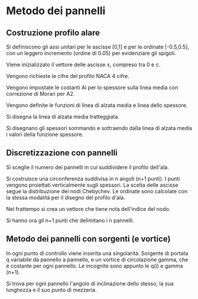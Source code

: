 # Metodo dei pannelli

## Costruzione profilo alare
Si definiscono gli assi unitari per le ascisse [0,1] e per le ordinate [-0.5,0.5], con un leggero incremento (ordine di 0.05) per evidenziare gli spigoli.

Viene inizializzato il vettore delle ascisse x, compreso tra 0 e c.

Vengono richieste le cifre del profilo NACA 4 cifre.

Vengono impostate le costanti Ai per lo spessore sulla linea media con correzione di Moran per A2.

Vengono definite le funzioni di linea di alzata media e linea dello spessore.

Si disegna la linea di alzata media tratteggiata.

Si disegnano gli spessori sommando e sottraendo dalla linea di alzata media i valori della funzione spessore.

## Discretizzazione con pannelli
Si sceglie il numero dei pannelli in cui suddividere il profilo dell'ala.

Si costruisce una circonferenza suddivisa in n angoli (n+1 punti).
I punti vengono proiettati verticalmente sugli spessori.
La scelta delle ascisse segue la distribuzione dei nodi Chebychev.
Le ordinate sono calcolate con la stessa modalità per il disegno del profilo d'ala.

Nel frattempo si crea un vettore che tiene nota dell'indice del nodo.

Si hanno ora gli n+1 punti che delimitano i n pannelli.

## Metodo dei pannelli con sorgenti (e vortice)
In ogni punto di controllo viene inserita una singolarità. Sorgente di portata q variabile da pannello a pannello, e un vortice di circolazione gamma, che è costante per ogni pannello.
Le incognite sono appunto le q(i) e gamma (n+1).


Si trova per ogni pannello l'angolo di inclinazione dello stesso, la sua lunghezza e il suo punto di mezzeria.